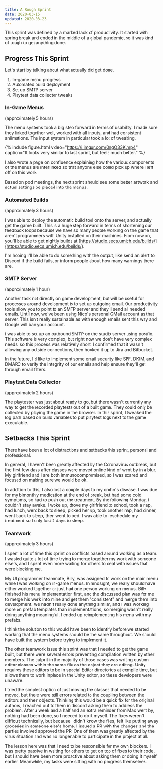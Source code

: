 ```yaml
---
title: A Rough Sprint
date: 2020-03-15
updated: 2020-03-23
---
```


This sprint was defined by a marked lack of productivity. It started with spring
break and ended in the middle of a global pandemic, so it was kind of tough to
get anything done.

## Progress This Sprint

Let's start by talking about what actually did get done.

1. In-game menu progress
2. Automated build deployment
3. Set up SMTP server
4. Playtest data collector tweaks

### In-Game Menus

(approximately 5 hours)

The menu systems took a big step forward in terms of usability. I made sure they
linked together well, worked with all inputs, and had consistent
aniimations. The input system in particular took a lot of tweaking.


{% include figure.html video="https://i.imgur.com/0ngO33K.mp4" caption="It looks
very similar to last sprint, but feels much better." %}

I also wrote a page on confluence explaining how the various components of the
menus are interlinked so that anyone else could pick up where I left off on this
work.

Based on pod meetings, the next sprint should see some better artwork and
actual settings be placed into the menus.

### Automated Builds

(approximately 3 hours)

I was able to deploy the automatic build tool onto the server, and actually get
the game built. This is a huge step forward in terms of shortening our feedback
loops because we have so many people working on the game that aren't programmers
with Unity installed on their machines. From now on, you'll be able to get
nightly builds at [https://studio.eecs.umich.edu/builds/](https://studio.eecs.umich.edu/builds/).

I'm hoping I'll be able to do something with the output, like send an alert to
Discord if the build fails, or inform people about how many warnings there are.

### SMTP Server

(approximately 1 hour)

Another task not directly on game development, but will be useful for processes
around development is to set up outgoing email. Our productivity tools allow you
to point to an SMTP server and they'll send all needed emails. Until now, we've
been using Nico's personal GMail account as that server. This isn't really
sustainable as with enough emails sent this way and Google will ban your account.

I was able to set up an outbound SMTP on the studio server using postfix. This
software is very complex, but right now we don't have very complex needs, so
this process was relatively short. I confirmed that it wasn't allowing any
outside connections, then hooked it up to Jira and Bitbucket.

In the future, I'd like to implement some email security like SPF, DKIM, and
DMARC to verify the integrity of our emails and help ensure they'll get through
email filters.

### Playtest Data Collector

(approximately 2 hours)

The playtester was just about ready to go, but there wasn't currently any way to
get the recorded playtests out of a built game. They could only be collected by
playing the game in the browser. In this sprint, I tweaked the log path based on
build variables to put playtest logs next to the game executable.

## Setbacks This Sprint

There have been a lot of distractions and setbacks this sprint, personal and
professional.

In general, I haven't been greatly affected by the Coronavirus outbreak, but
the first few days after classes were moved online kind of went by in a blur. My
girlfriend and I are both immunocompromised, so I was scared and focused on
making sure we would be ok.

In addition to this, I also lost a couple days to my crohn's disease. I was
due for my bimonthly medication at the end of break, but had some cold symptoms,
so had to push out the treatment. By the following Monday, I couldn't stay
awake. I woke up, drove my girlfriend to school, took a nap, had lunch, went
back to sleep, picked her up, took another nap, had dinner, went back to sleep,
then went to bed. I was able to reschedule my treatment so I only lost 2 days to
sleep.

### Teamwork

(approximately 3 hours)

I spent a lot of time this sprint on conflicts based around working as a team. I
wasted quite a lot of time trying to merge together my work with someone else's,
and I spent even more waiting for others to deal with issues that were blocking
me.

My UI programmer teammate, Billy, was assigned to work on the main menu while I
was working on in-game menus. In hindsight, we really should have either worked
together or just had one person working on menus. Billy finished his menu
implementation first, and the discussed plan was for me to merge his work into
mine and get them "consistent" and merge them into development. We hadn't really
done anything similar, and I was working more on prefab templates than
implementations, so merging wasn't really doing anything meaningful. I ended up
reimplementing his menu with my prefabs.

I think the solution to this would have been to identify before we started
working that the menu systems should be the same throughout. We should have
built the system before trying to implement it.

The other teamwork issue this sprint was that I needed to get the game built,
but there were several errors preventing compilation written by other
members. The culprit in the majority of those cases was writing custom editor
classes within the same file as the object they are editing. Unity requires
these editors to be in special Editor directories at compile time, but allows
them to work inplace in the Unity editor, so these developers were unaware.

I tried the simplest option of just moving the classes that needed to be moved,
but there were still errors related to the coupling between the editors and
their objects. Thinking this would be a quick fix for the original authors, I
reached out to them in discord asking them to address the problem. After a week
and a half and an extra reminder from Max went by, nothing had been done, so I
needed to do it myself. The fixes weren't difficult technically, but because I
didn't know the files, felt like putting away groceries in someone else's
home. I issued a PR with the changes and the parties involved approved the
PR. One of them was greatly affected by the virus situation and was no longer
able to participate in the project at all.

The lesson here was that I need to be responsible for my own blockers. I was
pretty passive in waiting for others to get on top of fixes to their code, but I
should have been more proactive about asking them or doing it myself
earlier. Meanwhile, my tasks were sitting with no progress themselves.
